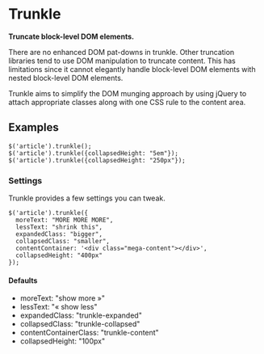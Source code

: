 # Trunkle

**Truncate block-level DOM elements.**

There are no enhanced DOM pat-downs in trunkle. Other truncation libraries tend
to use DOM manipulation to truncate content. This has limitations since it
cannot elegantly handle block-level DOM elements with nested block-level DOM
elements.

Trunkle aims to simplify the DOM munging approach by using jQuery to attach
appropriate classes along with one CSS rule to the content area.

## Examples

    $('article').trunkle();
    $('article').trunkle({collapsedHeight: "5em"});
    $('article').trunkle({collapsedHeight: "250px"});

### Settings

Trunkle provides a few settings you can tweak.

    $('article').trunkle({
      moreText: "MORE MORE MORE",
      lessText: "shrink this",
      expandedClass: "bigger",
      collapsedClass: "smaller",
      contentContainer: '<div class="mega-content"></div>',
      collapsedHeight: "400px"
    });


#### Defaults

  * moreText: "show more »"
  * lessText: "« show less"
  * expandedClass: "trunkle-expanded"
  * collapsedClass: "trunkle-collapsed"
  * contentContainerClass: "trunkle-content"
  * collapsedHeight: "100px"
